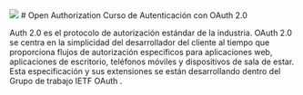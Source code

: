 <img  src="https://oauth.net/images/oauth-logo-square.png">
# Open Authorization 
Curso de Autenticación con OAuth 2.0 

Auth 2.0 es el protocolo de autorización estándar de la industria. OAuth 2.0 se centra en la simplicidad del desarrollador del cliente al tiempo que proporciona flujos de autorización específicos para aplicaciones web, aplicaciones de escritorio, teléfonos móviles y dispositivos de sala de estar. Esta especificación y sus extensiones se están desarrollando dentro del Grupo de trabajo IETF OAuth .
